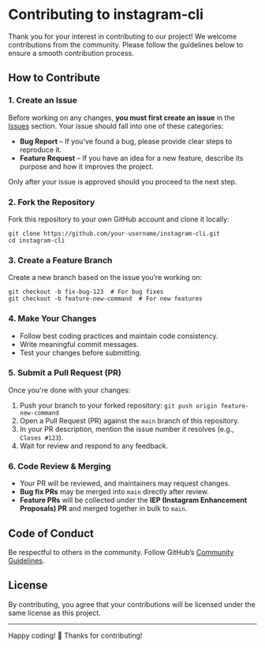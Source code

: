 # Contributing to instagram-cli

Thank you for your interest in contributing to our project! We welcome contributions from the community. Please follow the guidelines below to ensure a smooth contribution process.

## How to Contribute

### 1. Create an Issue
Before working on any changes, **you must first create an issue** in the [Issues](../../issues) section. Your issue should fall into one of these categories:
- **Bug Report** – If you've found a bug, please provide clear steps to reproduce it.
- **Feature Request** – If you have an idea for a new feature, describe its purpose and how it improves the project.

Only after your issue is approved should you proceed to the next step.

### 2. Fork the Repository
Fork this repository to your own GitHub account and clone it locally:

```
git clone https://github.com/your-username/instagram-cli.git
cd instagram-cli
```

### 3. Create a Feature Branch
Create a new branch based on the issue you’re working on:

```
git checkout -b fix-bug-123  # For bug fixes
git checkout -b feature-new-command  # For new features
```

### 4. Make Your Changes
- Follow best coding practices and maintain code consistency.
- Write meaningful commit messages.
- Test your changes before submitting.

### 5. Submit a Pull Request (PR)
Once you're done with your changes:
1. Push your branch to your forked repository: `git push origin feature-new-command`
2. Open a Pull Request (PR) against the `main` branch of this repository.
3. In your PR description, mention the issue number it resolves (e.g., `Closes #123`).
4. Wait for review and respond to any feedback.

### 6. Code Review & Merging
- Your PR will be reviewed, and maintainers may request changes.
- **Bug fix PRs** may be merged into `main` directly after review.
- **Feature PRs** will be collected under the **IEP (Instagram Enhancement Proposals) PR** and merged together in bulk to `main`.

## Code of Conduct
Be respectful to others in the community. Follow GitHub’s [Community Guidelines](https://docs.github.com/en/site-policy/github-terms/github-community-guidelines).

## License
By contributing, you agree that your contributions will be licensed under the same license as this project.

---

Happy coding! 🚀 Thanks for contributing!
